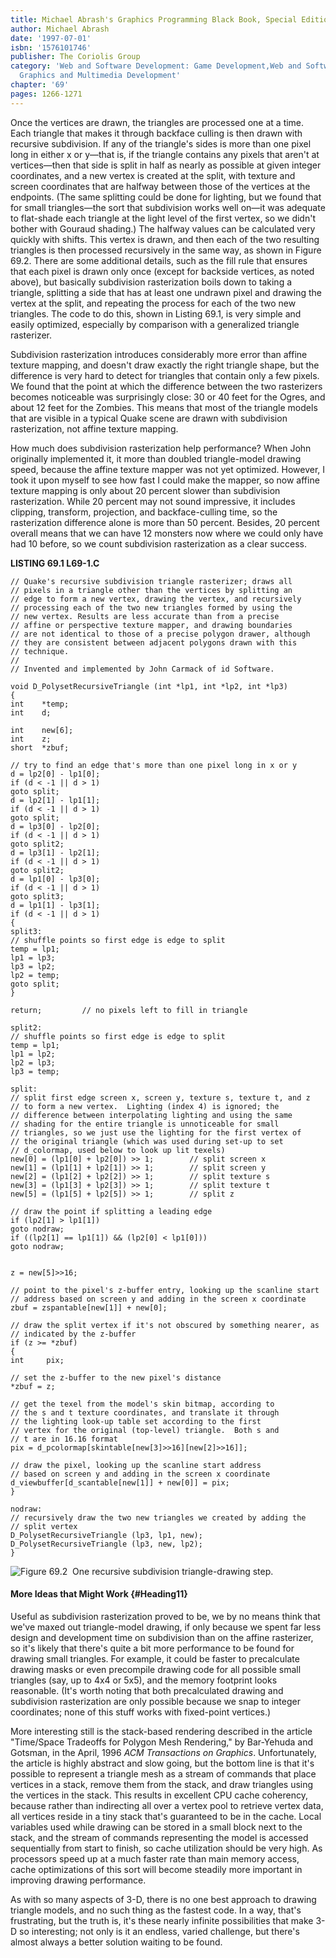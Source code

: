 ```yaml
---
title: Michael Abrash's Graphics Programming Black Book, Special Edition
author: Michael Abrash
date: '1997-07-01'
isbn: '1576101746'
publisher: The Coriolis Group
category: 'Web and Software Development: Game Development,Web and Software Development:
  Graphics and Multimedia Development'
chapter: '69'
pages: 1266-1271
---
```


Once the vertices are drawn, the triangles are processed one at a time.
Each triangle that makes it through backface culling is then drawn with
recursive subdivision. If any of the triangle's sides is more than one
pixel long in either x or y—that is, if the triangle contains any pixels
that aren't at vertices—then that side is split in half as nearly as
possible at given integer coordinates, and a new vertex is created at
the split, with texture and screen coordinates that are halfway between
those of the vertices at the endpoints. (The same splitting could be
done for lighting, but we found that for small triangles—the sort that
subdivision works well on—it was adequate to flat-shade each triangle at
the light level of the first vertex, so we didn't bother with Gouraud
shading.) The halfway values can be calculated very quickly with shifts.
This vertex is drawn, and then each of the two resulting triangles is
then processed recursively in the same way, as shown in Figure 69.2.
There are some additional details, such as the fill rule that ensures
that each pixel is drawn only once (except for backside vertices, as
noted above), but basically subdivision rasterization boils down to
taking a triangle, splitting a side that has at least one undrawn pixel
and drawing the vertex at the split, and repeating the process for each
of the two new triangles. The code to do this, shown in Listing 69.1, is
very simple and easily optimized, especially by comparison with a
generalized triangle rasterizer.

Subdivision rasterization introduces considerably more error than affine
texture mapping, and doesn't draw exactly the right triangle shape, but
the difference is very hard to detect for triangles that contain only a
few pixels. We found that the point at which the difference between the
two rasterizers becomes noticeable was surprisingly close: 30 or 40 feet
for the Ogres, and about 12 feet for the Zombies. This means that most
of the triangle models that are visible in a typical Quake scene are
drawn with subdivision rasterization, not affine texture mapping.

How much does subdivision rasterization help performance? When John
originally implemented it, it more than doubled triangle-model drawing
speed, because the affine texture mapper was not yet optimized. However,
I took it upon myself to see how fast I could make the mapper, so now
affine texture mapping is only about 20 percent slower than subdivision
rasterization. While 20 percent may not sound impressive, it includes
clipping, transform, projection, and backface-culling time, so the
rasterization difference alone is more than 50 percent. Besides, 20
percent overall means that we can have 12 monsters now where we could
only have had 10 before, so we count subdivision rasterization as a
clear success.

**LISTING 69.1 L69-1.C**

    // Quake's recursive subdivision triangle rasterizer; draws all
    // pixels in a triangle other than the vertices by splitting an
    // edge to form a new vertex, drawing the vertex, and recursively
    // processing each of the two new triangles formed by using the
    // new vertex. Results are less accurate than from a precise
    // affine or perspective texture mapper, and drawing boundaries
    // are not identical to those of a precise polygon drawer, although
    // they are consistent between adjacent polygons drawn with this
    // technique.
    //
    // Invented and implemented by John Carmack of id Software.

    void D_PolysetRecursiveTriangle (int *lp1, int *lp2, int *lp3)
    {
    int    *temp;
    int    d;

    int    new[6];
    int    z;
    short  *zbuf;

    // try to find an edge that's more than one pixel long in x or y
    d = lp2[0] - lp1[0];
    if (d < -1 || d > 1)
    goto split;
    d = lp2[1] - lp1[1];
    if (d < -1 || d > 1)
    goto split;
    d = lp3[0] - lp2[0];
    if (d < -1 || d > 1)
    goto split2;
    d = lp3[1] - lp2[1];
    if (d < -1 || d > 1)
    goto split2;
    d = lp1[0] - lp3[0];
    if (d < -1 || d > 1)
    goto split3;
    d = lp1[1] - lp3[1];
    if (d < -1 || d > 1)
    {
    split3:
    // shuffle points so first edge is edge to split
    temp = lp1;
    lp1 = lp3;
    lp3 = lp2;
    lp2 = temp;
    goto split;
    }

    return;         // no pixels left to fill in triangle

    split2:
    // shuffle points so first edge is edge to split
    temp = lp1;
    lp1 = lp2;
    lp2 = lp3;
    lp3 = temp;

    split:
    // split first edge screen x, screen y, texture s, texture t, and z
    // to form a new vertex.  Lighting (index 4) is ignored; the
    // difference between interpolating lighting and using the same
    // shading for the entire triangle is unnoticeable for small
    // triangles, so we just use the lighting for the first vertex of
    // the original triangle (which was used during set-up to set
    // d_colormap, used below to look up lit texels)
    new[0] = (lp1[0] + lp2[0]) >> 1;        // split screen x
    new[1] = (lp1[1] + lp2[1]) >> 1;        // split screen y
    new[2] = (lp1[2] + lp2[2]) >> 1;        // split texture s
    new[3] = (lp1[3] + lp2[3]) >> 1;        // split texture t
    new[5] = (lp1[5] + lp2[5]) >> 1;        // split z

    // draw the point if splitting a leading edge
    if (lp2[1] > lp1[1])
    goto nodraw;
    if ((lp2[1] == lp1[1]) && (lp2[0] < lp1[0]))
    goto nodraw;


    z = new[5]>>16;

    // point to the pixel's z-buffer entry, looking up the scanline start
    // address based on screen y and adding in the screen x coordinate
    zbuf = zspantable[new[1]] + new[0];

    // draw the split vertex if it's not obscured by something nearer, as
    // indicated by the z-buffer
    if (z >= *zbuf)
    {
    int     pix;

    // set the z-buffer to the new pixel's distance
    *zbuf = z;

    // get the texel from the model's skin bitmap, according to
    // the s and t texture coordinates, and translate it through
    // the lighting look-up table set according to the first
    // vertex for the original (top-level) triangle.  Both s and
    // t are in 16.16 format
    pix = d_pcolormap[skintable[new[3]>>16][new[2]>>16]];

    // draw the pixel, looking up the scanline start address
    // based on screen y and adding in the screen x coordinate
    d_viewbuffer[d_scantable[new[1]] + new[0]] = pix;
    }

    nodraw:
    // recursively draw the two new triangles we created by adding the
    // split vertex
    D_PolysetRecursiveTriangle (lp3, lp1, new);
    D_PolysetRecursiveTriangle (lp3, new, lp2);
    }

![**Figure 69.2**  *One recursive subdivision triangle-drawing step.*](images/69-02.jpg)

#### More Ideas that Might Work {#Heading11}

Useful as subdivision rasterization proved to be, we by no means think
that we've maxed out triangle-model drawing, if only because we spent
far less design and development time on subdivision than on the affine
rasterizer, so it's likely that there's quite a bit more performance to
be found for drawing small triangles. For example, it could be faster to
precalculate drawing masks or even precompile drawing code for all
possible small triangles (say, up to 4x4 or 5x5), and the memory
footprint looks reasonable. (It's worth noting that both precalculated
drawing and subdivision rasterization are only possible because we snap
to integer coordinates; none of this stuff works with fixed-point
vertices.)

More interesting still is the stack-based rendering described in the
article "Time/Space Tradeoffs for Polygon Mesh Rendering," by Bar-Yehuda
and Gotsman, in the April, 1996 *ACM Transactions on Graphics*.
Unfortunately, the article is highly abstract and slow going, but the
bottom line is that it's possible to represent a triangle mesh as a
stream of commands that place vertices in a stack, remove them from the
stack, and draw triangles using the vertices in the stack. This results
in excellent CPU cache coherency, because rather than indirecting all
over a vertex pool to retrieve vertex data, all vertices reside in a
tiny stack that's guaranteed to be in the cache. Local variables used
while drawing can be stored in a small block next to the stack, and the
stream of commands representing the model is accessed sequentially from
start to finish, so cache utilization should be very high. As processors
speed up at a much faster rate than main memory access, cache
optimizations of this sort will become steadily more important in
improving drawing performance.

As with so many aspects of 3-D, there is no one best approach to drawing
triangle models, and no such thing as the fastest code. In a way, that's
frustrating, but the truth is, it's these nearly infinite possibilities
that make 3-D so interesting; not only is it an endless, varied
challenge, but there's almost always a better solution waiting to be
found.
